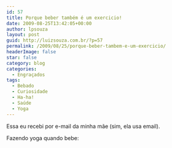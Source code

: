 ```yaml
---
id: 57
title: Porque beber também é um exercicio!
date: 2009-08-25T13:42:05+00:00
author: lpsouza
layout: post
guid: http://luizsouza.com.br/?p=57
permalink: /2009/08/25/porque-beber-tambem-e-um-exercicio/
headerImage: false
star: false
category: blog
categories:
  - Engraçados
tags:
  - Bebado
  - Curiosidade
  - Ha-ha!
  - Saúde
  - Yoga
---
```

Essa eu recebi por e-mail da minha mãe (sim, ela usa email).

Fazendo yoga quando bebe: